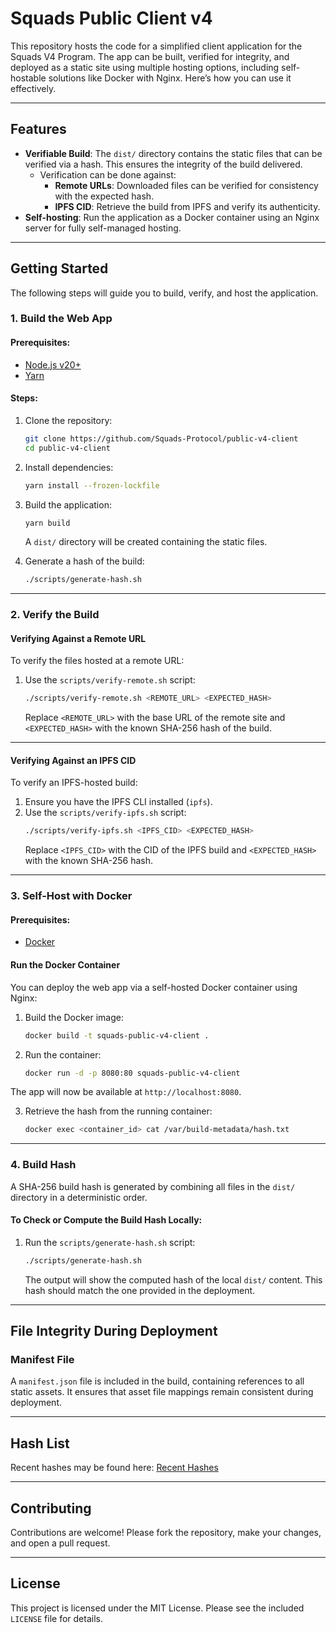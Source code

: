 # Squads Public Client v4

This repository hosts the code for a simplified client application for the Squads V4 Program. The app can be built, verified for integrity, and deployed as a static site using multiple hosting options, including self-hostable solutions like Docker with Nginx. Here’s how you can use it effectively.

---

## Features

- **Verifiable Build**: The `dist/` directory contains the static files that can be verified via a hash. This ensures the integrity of the build delivered.
    - Verification can be done against:
        - **Remote URLs**: Downloaded files can be verified for consistency with the expected hash.
        - **IPFS CID**: Retrieve the build from IPFS and verify its authenticity.
- **Self-hosting**: Run the application as a Docker container using an Nginx server for fully self-managed hosting.

---

## Getting Started

The following steps will guide you to build, verify, and host the application.

### 1. **Build the Web App**

#### Prerequisites:
- [Node.js v20+](https://nodejs.org/)
- [Yarn](https://yarnpkg.com/)

#### Steps:
1. Clone the repository:
   ```bash
   git clone https://github.com/Squads-Protocol/public-v4-client
   cd public-v4-client
   ```

2. Install dependencies:
   ```bash
   yarn install --frozen-lockfile
   ```

3. Build the application:
   ```bash
   yarn build
   ```
   A `dist/` directory will be created containing the static files.


4. Generate a hash of the build:
   ```bash
   ./scripts/generate-hash.sh
   ```
---

### 2. **Verify the Build**

#### Verifying Against a Remote URL
To verify the files hosted at a remote URL:
1. Use the `scripts/verify-remote.sh` script:
   ```bash
   ./scripts/verify-remote.sh <REMOTE_URL> <EXPECTED_HASH>
   ```
   Replace `<REMOTE_URL>` with the base URL of the remote site and `<EXPECTED_HASH>` with the known SHA-256 hash of the build.

---

#### Verifying Against an IPFS CID
To verify an IPFS-hosted build:
1. Ensure you have the IPFS CLI installed (`ipfs`).
2. Use the `scripts/verify-ipfs.sh` script:
   ```bash
   ./scripts/verify-ipfs.sh <IPFS_CID> <EXPECTED_HASH>
   ```
   Replace `<IPFS_CID>` with the CID of the IPFS build and `<EXPECTED_HASH>` with the known SHA-256 hash.

---

### 3. **Self-Host with Docker**

#### Prerequisites:
- [Docker](https://www.docker.com/)

#### Run the Docker Container
You can deploy the web app via a self-hosted Docker container using Nginx:
1. Build the Docker image:
   ```bash
   docker build -t squads-public-v4-client .
   ```

2. Run the container:
   ```bash
   docker run -d -p 8080:80 squads-public-v4-client
   ```

The app will now be available at `http://localhost:8080`.

3. Retrieve the hash from the running container:
    ```bash
    docker exec <container_id> cat /var/build-metadata/hash.txt
    ```
---

### 4. **Build Hash**

A SHA-256 build hash is generated by combining all files in the `dist/` directory in a deterministic order.

#### To Check or Compute the Build Hash Locally:
1. Run the `scripts/generate-hash.sh` script:
   ```bash
   ./scripts/generate-hash.sh
   ```

   The output will show the computed hash of the local `dist/` content. This hash should match the one provided in the deployment.

---

## File Integrity During Deployment

### Manifest File
A `manifest.json` file is included in the build, containing references to all static assets. It ensures that asset file mappings remain consistent during deployment.

---

## Hash List
Recent hashes may be found here:
[Recent Hashes](HASHES.md)

---

## Contributing

Contributions are welcome! Please fork the repository, make your changes, and open a pull request.

---

## License

This project is licensed under the MIT License. Please see the included `LICENSE` file for details.